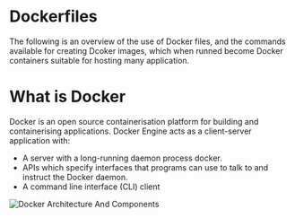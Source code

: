 # Dockerfiles

The following is an overview of the use of Docker files, and the commands available for creating Dcoker images, which 
when runned become Docker containers suitable for hosting many application.

# What is Docker
Docker is an open source containerisation platform for building and containerising applications. Docker Engine acts 
as a client-server application with:

* A server with a long-running daemon process docker.
* APIs which specify interfaces that programs can use to talk to and instruct the Docker daemon.
* A command line interface (CLI) client

![Docker Architecture And Components](https://vmarena.com/wp-content/uploads/2018/08/DOCK02.png)
